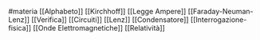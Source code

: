 #materia
[[Alphabeto]]
[[Kirchhoff]]
[[Legge Ampere]]
[[Faraday-Neuman-Lenz]]
[[Verifica]]
[[Circuiti]]
[[Lenz]]
[[Condensatore]]
[[Interrogazione-fisica]]
[[Onde Elettromagnetiche]]
[[Relatività]]